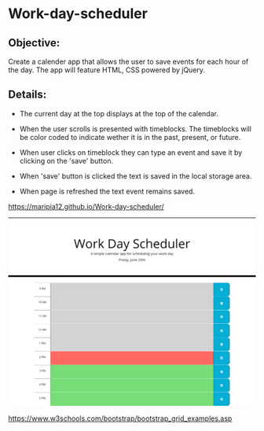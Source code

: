# Work-day-scheduler

## Objective:

Create a calender app that allows the user to save events for each hour of the day.  The app will feature HTML, CSS powered by jQuery.

## Details:

* The current day at the top displays at the top of the calendar. 

* When the user scrolls is presented with timeblocks. The timeblocks will be color coded to indicate wether it is in the past, present, or future.

* When user clicks on timeblock they can type an event and save it by clicking on the 'save' button.

* When 'save' button is clicked the text is saved in the local storage area.

* When page is refreshed the text event remains saved.

https://maripia12.github.io/Work-day-scheduler/


--------

![screenshot](Assets/screencapture-127-0-0-1-5500-index-html-2021-06-25-14_21_47.png)


https://www.w3schools.com/bootstrap/bootstrap_grid_examples.asp
